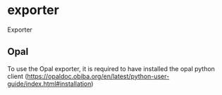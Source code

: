 # exporter
Exporter

## Opal
To use the Opal exporter, it is required to have installed the opal python client (https://opaldoc.obiba.org/en/latest/python-user-guide/index.html#installation)
